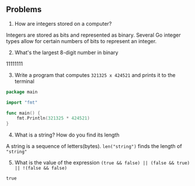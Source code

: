 ## Problems

1. How are integers stored on a computer?

Integers are stored as bits and represented as binary. Several Go integer types allow for certain numbers of bits to represent an integer.

2. What's the largest 8-digit number in binary

11111111

3. Write a program that computes `321325 x 424521` and prints it to the terminal

```go
package main

import "fmt"

func main() {
    fmt.Println(321325 * 424521)
}

```

4. What is a string? How do you find its length

A string is a sequence of letters(bytes). `len("string")` finds the length of `"string"`

5. What is the value of the expression `(true && false) || (false && true) || !(false && false)`

`true`

